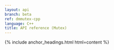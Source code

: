 ```yaml
---
layout: api
branch: beta
ref: dmmutex-cpp
language: C++
title: API reference (Mutex)
---
```

{% include anchor_headings.html html=content %}